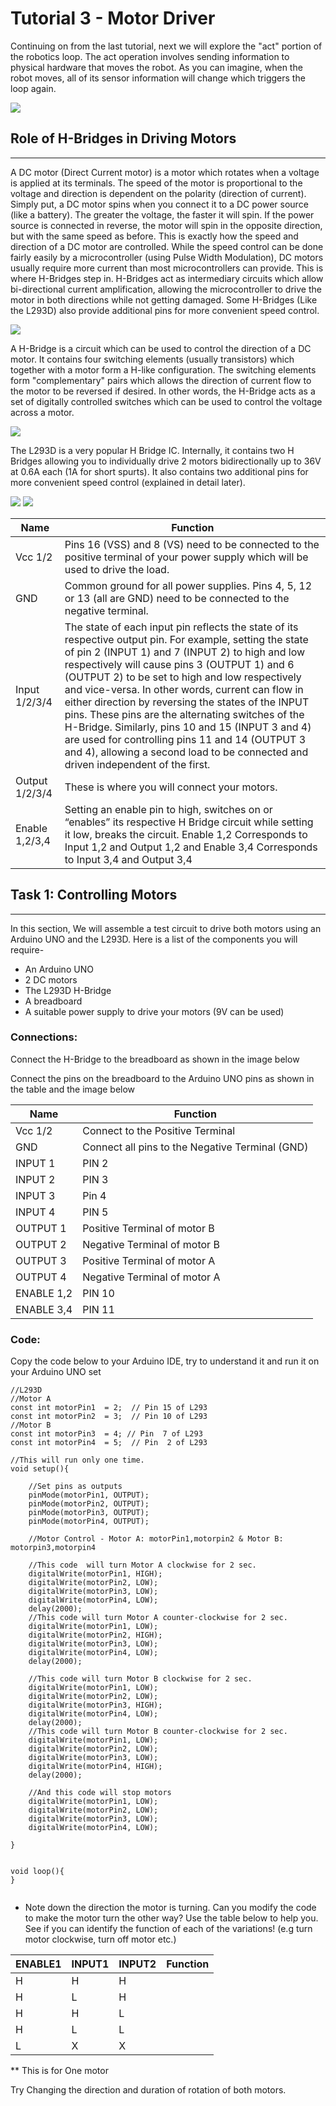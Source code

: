 # Tutorial 3 - Motor Driver

Continuing on from the last tutorial, next we will explore the "act" portion of the robotics loop. 
The act operation involves sending information to physical hardware that moves the robot. As you can imagine, 
when the robot moves, all of its sensor information will change which triggers the loop again.

![](TinkerSS/MCAV/Capture2.PNG)

## Role of H-Bridges in Driving Motors
***
A DC motor (Direct Current motor) is a motor which rotates when a voltage is applied at its terminals. 
The speed of the motor is proportional to the voltage and direction is dependent on the polarity (direction of current).
Simply put, a DC motor spins when you connect it to a DC power source (like a battery). 
The greater the voltage, the faster it will spin. If the power source is connected in reverse, the motor will spin in the opposite direction, but with the same speed as before. This is exactly how the speed and direction of a DC motor are controlled.
While the speed control can be done fairly easily by a microcontroller (using Pulse Width Modulation), DC motors usually require more current than most microcontrollers can provide. 
This is where H-Bridges step in. H-Bridges act as intermediary circuits which allow bi-directional current amplification, allowing the microcontroller to drive the motor in both directions while not getting damaged. 
Some H-Bridges (Like the L293D) also provide additional pins for more convenient speed control.

![](TinkerSS/MCAV/Capture1.PNG)

A H-Bridge is a circuit which can be used to control the direction of a DC motor. It contains four switching elements (usually transistors) which together with a motor form a H-like configuration. The switching elements form "complementary" pairs which allows the direction of current flow to the motor to be reversed if desired. In other words, the H-Bridge acts as a set of digitally controlled switches which can be used to control the voltage across a motor.


![](TinkerSS/MCAV/Capture3.PNG)

The L293D is a very popular H Bridge IC. Internally, it contains two H Bridges allowing you to individually drive 2 motors bidirectionally up to 36V at 0.6A each (1A for short spurts). It also contains two additional pins for more convenient speed control (explained in detail later).

![](TinkerSS/MCAV/Capture4.PNG)
![](TinkerSS/MCAV/Capture5.PNG)

| Name | Function |
| --- | --- |
| Vcc 1/2 | Pins 16 (VSS) and 8 (VS) need to be connected to the positive terminal of your power supply which will be used to drive the load. |
| GND | Common ground for all power supplies. Pins 4, 5, 12 or 13 (all are GND) need to be connected to the negative terminal. |
| Input 1/2/3/4 | The state of each input pin reflects the state of its respective output pin. For example, setting the state of pin 2 (INPUT 1) and 7 (INPUT 2) to high and low respectively will cause pins 3 (OUTPUT 1) and 6 (OUTPUT 2) to be set to high and low respectively and vice-versa. In other words, current can flow in either direction by reversing the states of the INPUT pins. These pins are the alternating switches of the H-Bridge. Similarly, pins 10 and 15 (INPUT 3 and 4) are used for controlling pins 11 and 14 (OUTPUT 3 and 4), allowing a second load to be connected and driven independent of the first. |
| Output 1/2/3/4 | These is where you will connect your motors. |
| Enable 1,2/3,4 | Setting an enable pin to high, switches on or “enables” its respective H Bridge circuit while setting it low, breaks the circuit. Enable 1,2 Corresponds to Input 1,2 and Output 1,2 and Enable 3,4 Corresponds to Input 3,4 and Output 3,4 |


## Task 1: Controlling Motors
***
In this section, We will assemble a test circuit to drive both motors using an Arduino UNO and the L293D. Here is a list of the components you will require-
* An Arduino UNO
* 2 DC motors
* The L293D H-Bridge
* A breadboard
* A suitable power supply to drive your motors (9V can be used)

### Connections:
Connect the H-Bridge to the breadboard as shown in the image below


Connect the pins on the breadboard to the Arduino UNO pins as shown in the table and the image below

| Name | Function |
| --- | --- |
| Vcc 1/2 | Connect to the Positive Terminal |
| GND | Connect all pins to the Negative Terminal (GND) |
| INPUT 1 | PIN 2 |
| INPUT 2 | PIN 3 |
| INPUT 3 | Pin 4 |
| INPUT 4 | PIN 5 |
| OUTPUT 1 | Positive Terminal of motor B |
| OUTPUT 2 | Negative Terminal of motor B |
| OUTPUT 3 | Positive Terminal of motor A |
| OUTPUT 4 | Negative Terminal of motor A |
| ENABLE 1,2 | PIN 10 |
| ENABLE 3,4 | PIN 11 |

### Code:

Copy the code below to your Arduino IDE, try to understand it and run it on your Arduino UNO set

```
//L293D
//Motor A
const int motorPin1  = 2;  // Pin 15 of L293
const int motorPin2  = 3;  // Pin 10 of L293
//Motor B
const int motorPin3  = 4; // Pin  7 of L293
const int motorPin4  = 5;  // Pin  2 of L293

//This will run only one time.
void setup(){
 
    //Set pins as outputs
    pinMode(motorPin1, OUTPUT);
    pinMode(motorPin2, OUTPUT);
    pinMode(motorPin3, OUTPUT);
    pinMode(motorPin4, OUTPUT);
    
    //Motor Control - Motor A: motorPin1,motorpin2 & Motor B: motorpin3,motorpin4

    //This code  will turn Motor A clockwise for 2 sec.
    digitalWrite(motorPin1, HIGH);
    digitalWrite(motorPin2, LOW);
    digitalWrite(motorPin3, LOW);
    digitalWrite(motorPin4, LOW);
    delay(2000); 
    //This code will turn Motor A counter-clockwise for 2 sec.
    digitalWrite(motorPin1, LOW);
    digitalWrite(motorPin2, HIGH);
    digitalWrite(motorPin3, LOW);
    digitalWrite(motorPin4, LOW);
    delay(2000);
    
    //This code will turn Motor B clockwise for 2 sec.
    digitalWrite(motorPin1, LOW);
    digitalWrite(motorPin2, LOW);
    digitalWrite(motorPin3, HIGH);
    digitalWrite(motorPin4, LOW);
    delay(2000); 
    //This code will turn Motor B counter-clockwise for 2 sec.
    digitalWrite(motorPin1, LOW);
    digitalWrite(motorPin2, LOW);
    digitalWrite(motorPin3, LOW);
    digitalWrite(motorPin4, HIGH);
    delay(2000);    
    
    //And this code will stop motors
    digitalWrite(motorPin1, LOW);
    digitalWrite(motorPin2, LOW);
    digitalWrite(motorPin3, LOW);
    digitalWrite(motorPin4, LOW);
  
}


void loop(){
}
  
```

* Note down the direction the motor is turning. Can you modify the code to make the motor turn the other way? Use the table below to help you. See if you can identify the function of each of the variations! (e.g turn motor clockwise, turn off motor etc.)

| ENABLE1 | INPUT1 | INPUT2 | Function |
| --- | --- | --- | --- |
| H | H | H |  |
| H | L | H |  |
| H | H | L |  |
| H | L | L |  |
| L | X | X |  |

** This is for One motor 

Try Changing the direction and duration of rotation of both motors.


